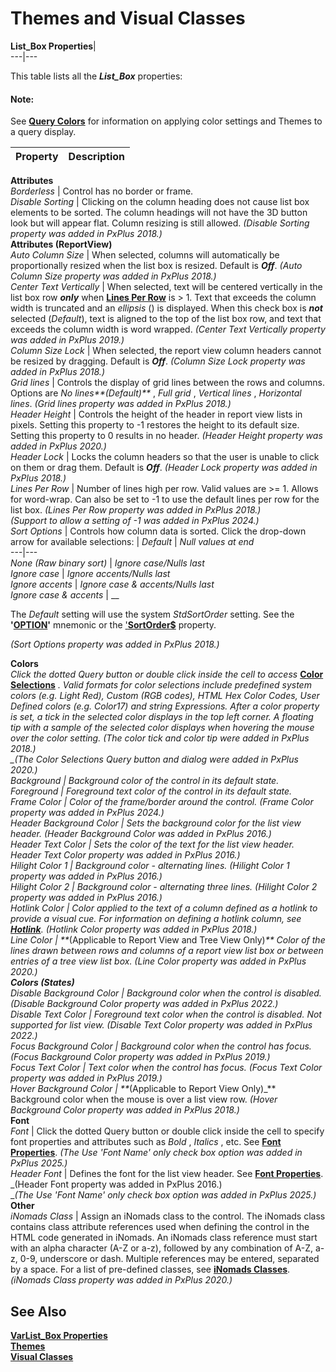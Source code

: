 # Themes and Visual Classes

**List_Box Properties**|   
---|---  
  
This table lists all the **_List_Box_** properties:

#### **Note:**  
See **[Query Colors](../../Dictionary-Based%20Development/Query%20Subsystem/Query%20Colors.md)** for information on applying color settings and Themes to a query display.

**Property** |  **Description**  
---|---  
**Attributes**  
_Borderless_ |  Control has no border or frame.  
_Disable Sorting_ |  Clicking on the column heading does not cause list box elements to be sorted. The column headings will not have the 3D button look but will appear flat. Column resizing is still allowed. _(Disable Sorting property was added in PxPlus 2018.)_  
**Attributes (ReportView)**  
_Auto Column Size_ |  When selected, columns will automatically be proportionally resized when the list box is resized. Default is **_Off_**. _(Auto Column Size property was added in PxPlus 2018.)_  
_Center Text Vertically_ |  When selected, text will be centered vertically in the list box row **_only_** when **[Lines Per Row](Themes_vc%20Listbx.htm#linesperrow)** is > 1\. Text that exceeds the column width is truncated and an _ellipsis_ () is displayed. When this check box is **_not_** selected (_Default_), text is aligned to the top of the list box row, and text that exceeds the column width is word wrapped. _(Center Text Vertically property was added in PxPlus 2019.)_  
_Column Size Lock_ |  When selected, the report view column headers cannot be resized by dragging. Default is **_Off_**. _(Column Size Lock property was added in PxPlus 2018.)_  
_Grid lines_ |  Controls the display of grid lines between the rows and columns. Options are _No lines**(Default)**_ , _Full grid_ , _Vertical lines_ , _Horizontal_ _lines_. _(Grid lines property was added in PxPlus 2018.)_  
_Header Height_ |  Controls the height of the header in report view lists in pixels. Setting this property to -1 restores the height to its default size. Setting this property to 0 results in no header. _(Header Height property was added in PxPlus 2020.)_  
_Header Lock_ |  Locks the column headers so that the user is unable to click on them or drag them. Default is **_Off_**. _(Header Lock property was added in PxPlus 2018.)_  
_Lines Per Row_ |  Number of lines high per row. Valid values are >= 1. Allows for word-wrap. Can also be set to -1 to use the default lines per row for the list box. _(Lines Per Row property was added in PxPlus 2018.)  
(Support to allow a setting of -1 was added in PxPlus 2024.)_  
_Sort Options_ |  Controls how column data is sorted. Click the drop-down arrow for available selections: |  _Default_ |  _Null values at end_  
---|---  
_None (Raw binary sort)_ |  _Ignore case/Nulls last_  
_Ignore case_ |  _Ignore accents/Nulls last_  
_Ignore accents_ |  _Ignore case & accents/Nulls last_  
_Ignore case & accents_ |  __  
  
The _Default_ setting will use the system _StdSortOrder_ setting. See the **'[OPTION](../../../mnemonics/option.md)'** mnemonic or the ['**SortOrder$**](../../../properties/sortorder.md) property.

_(Sort Options property was added in PxPlus 2018.)_  
  
**Colors**  
_Click the dotted_ _Query button or double click inside the cell to access_ **[Color Selections](../../Appendix/Color%20Selections.md)** _. Valid formats for color selections include predefined system colors (e.g. Light Red), Custom (RGB codes), HTML Hex Color Codes, User Defined colors (e.g. Color17) and string Expressions._ _After a color property is set, a tick in the selected color displays in the top left corner. A floating tip with a sample of the selected color displays when hovering the mouse over the color setting._ _(The color tick and color tip were added in PxPlus 2018.)  
__(The Color Selections Query button and dialog were added in PxPlus 2020.)_  
_Background_ |  Background color of the control in its default state.  
_Foreground_ |  Foreground text color of the control in its default state.  
_Frame Color_ |  Color of the frame/border around the control. _(Frame Color property was added in PxPlus 2024.)_  
_Header Background Color_ |  Sets the background color for the list view header. _(Header Background Color was added in PxPlus 2016.)_  
_Header Text Color_ |  Sets the color of the text for the list view header. _Header Text Color property was added in PxPlus 2016.)_  
_Hilight_ _Color 1_ |  Background color - alternating lines. _(Hilight Color 1 property was added in PxPlus 2016.)_  
_Hilight_ _Color 2_ |  Background color - alternating _three_ lines. _(Hilight Color 2 property was added in PxPlus 2016.)_  
_Hotlink Color_ |  Color applied to the text of a column defined as a hotlink to provide a visual cue. For information on defining a hotlink column, see **[Hotlink](../../Creating%20Panel%20Controls/List%20Box%20Controls/List%20Box%20Type.htm#listviewdef)**. _(Hotlink Color property was added in PxPlus 2018.)_  
_Line Color_ |  **_(Applicable to Report View and Tree View Only)_** Color of the lines drawn between rows and columns of a report view list box or between entries of a tree view list box. _(Line Color property was added in PxPlus 2020.)_  
**Colors (States)**  
_Disable Background Color_ |  Background color when the control is disabled. _(Disable Background Color property was added in PxPlus 2022.)_  
_Disable Text Color_ |  Foreground text color when the control is disabled. _Not supported for list view._ _(Disable Text Color property was added in PxPlus 2022.)_  
_Focus Background Color_ |  Background color when the control has focus. _(Focus Background Color property was added in PxPlus 2019.)_  
_Focus Text Color_ |  Text color when the control has focus. _(Focus Text Color property was added in PxPlus 2019.)_  
_Hover Background Color_ |  **_(Applicable to Report View Only)_** Background color when the mouse is over a list view row. _(Hover Background Color property was added in PxPlus 2018.)_  
**Font**  
_Font_ |  Click the dotted Query button or double click inside the cell to specify font properties and attributes such as _Bold_ , _Italics_ , etc. See **[Font Properties](Font%20Properties.md)**. _(The Use 'Font Name' only check box option was added in PxPlus 2025.)_  
_Header Font_ |  Defines the font for the list view header. See **[Font Properties](Font%20Properties.md)**. _(Header Font property was added in PxPlus 2016.)  
__(The Use 'Font Name' only check box option was added in PxPlus 2025.)_  
**Other**  
_iNomads Class_ |  Assign an iNomads class to the control. The iNomads class contains class attribute references used when defining the control in the HTML code generated in iNomads. An iNomads class reference must start with an alpha character (A-Z or a-z), followed by any combination of A-Z, a-z, 0-9, underscore or dash. Multiple references may be entered, separated by a space. For a list of pre-defined classes, see **[iNomads Classes](../../../iNOMADS/iNomads%20Classes.md)**. _(iNomads Class property was added in PxPlus 2020.)_  
  
## See Also

**[VarList_Box Properties](Themes_vc%20Varlist.md)  
[Themes](Themes.md)**  
**[Visual Classes](Visual%20Classes.md)**
